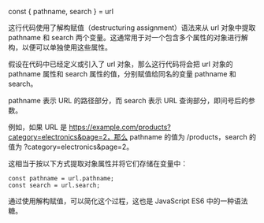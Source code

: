 const { pathname, search } = url

这行代码使用了解构赋值（destructuring assignment）语法来从 url 对象中提取 pathname 和 search 两个变量。这通常用于对一个包含多个属性的对象进行解构，以便可以单独使用这些属性。

假设在代码中已经定义或引入了 url 对象，那么这行代码将会把 url 对象的 pathname 属性和 search 属性的值，分别赋值给同名的变量 pathname 和 search。

pathname 表示 URL 的路径部分，而 search 表示 URL 查询部分，即问号后的参数。

例如，如果 URL 是 https://example.com/products?category=electronics&page=2，那么 pathname 的值为 /products，search 的值为 ?category=electronics&page=2。


这相当于按以下方式提取对象属性并将它们存储在变量中：

```
const pathname = url.pathname;
const search = url.search;
```


通过使用解构赋值，可以简化这个过程，这也是 JavaScript ES6 中的一种语法糖。

